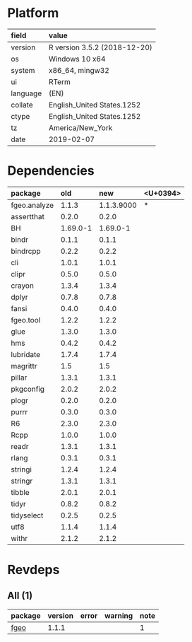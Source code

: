 # Platform

|field    |value                        |
|:--------|:----------------------------|
|version  |R version 3.5.2 (2018-12-20) |
|os       |Windows 10 x64               |
|system   |x86_64, mingw32              |
|ui       |RTerm                        |
|language |(EN)                         |
|collate  |English_United States.1252   |
|ctype    |English_United States.1252   |
|tz       |America/New_York             |
|date     |2019-02-07                   |

# Dependencies

|package      |old      |new        |<U+0394>  |
|:------------|:--------|:----------|:--|
|fgeo.analyze |1.1.3    |1.1.3.9000 |*  |
|assertthat   |0.2.0    |0.2.0      |   |
|BH           |1.69.0-1 |1.69.0-1   |   |
|bindr        |0.1.1    |0.1.1      |   |
|bindrcpp     |0.2.2    |0.2.2      |   |
|cli          |1.0.1    |1.0.1      |   |
|clipr        |0.5.0    |0.5.0      |   |
|crayon       |1.3.4    |1.3.4      |   |
|dplyr        |0.7.8    |0.7.8      |   |
|fansi        |0.4.0    |0.4.0      |   |
|fgeo.tool    |1.2.2    |1.2.2      |   |
|glue         |1.3.0    |1.3.0      |   |
|hms          |0.4.2    |0.4.2      |   |
|lubridate    |1.7.4    |1.7.4      |   |
|magrittr     |1.5      |1.5        |   |
|pillar       |1.3.1    |1.3.1      |   |
|pkgconfig    |2.0.2    |2.0.2      |   |
|plogr        |0.2.0    |0.2.0      |   |
|purrr        |0.3.0    |0.3.0      |   |
|R6           |2.3.0    |2.3.0      |   |
|Rcpp         |1.0.0    |1.0.0      |   |
|readr        |1.3.1    |1.3.1      |   |
|rlang        |0.3.1    |0.3.1      |   |
|stringi      |1.2.4    |1.2.4      |   |
|stringr      |1.3.1    |1.3.1      |   |
|tibble       |2.0.1    |2.0.1      |   |
|tidyr        |0.8.2    |0.8.2      |   |
|tidyselect   |0.2.5    |0.2.5      |   |
|utf8         |1.1.4    |1.1.4      |   |
|withr        |2.1.2    |2.1.2      |   |

# Revdeps

## All (1)

|package                  |version |error |warning |note |
|:------------------------|:-------|:-----|:-------|:----|
|[fgeo](problems.md#fgeo) |1.1.1   |      |        |1    |

